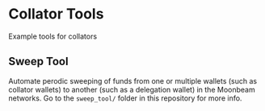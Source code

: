 # Collator Tools

Example tools for collators

## Sweep Tool

Automate perodic sweeping of funds from one or multiple wallets (such as collator wallets) to another (such as a delegation wallet) in the Moonbeam networks. Go to the `sweep_tool/` folder in this repository for more info.

